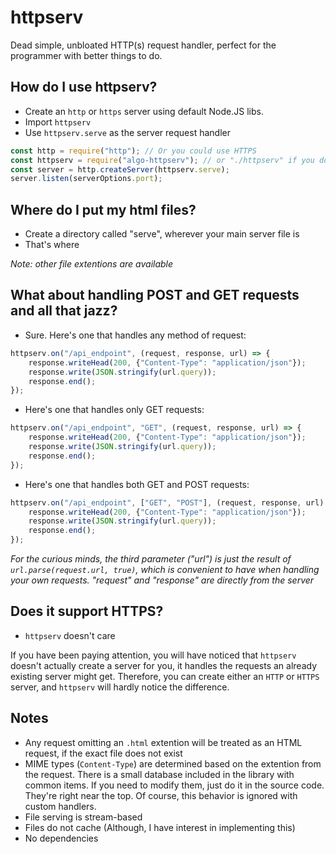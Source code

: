 # httpserv
Dead simple, unbloated HTTP(s) request handler, perfect for the programmer with better things to do.

## How do I use httpserv?

- Create an `http` or `https` server using default Node.JS libs.
- Import `httpserv`
- Use `httpserv.serve` as the server request handler

```js
const http = require("http"); // Or you could use HTTPS
const httpserv = require("algo-httpserv"); // or "./httpserv" if you downloaded the source
const server = http.createServer(httpserv.serve);
server.listen(serverOptions.port);
```

## Where do I put my html files?

- Create a directory called "serve", wherever your main server file is
- That's where

*Note: other file extentions are available*

## What about handling POST and GET requests and all that jazz?

- Sure. Here's one that handles any method of request:

```js
httpserv.on("/api_endpoint", (request, response, url) => {
    response.writeHead(200, {"Content-Type": "application/json"});
    response.write(JSON.stringify(url.query));
    response.end();
});
```

- Here's one that handles only GET requests:

```js
httpserv.on("/api_endpoint", "GET", (request, response, url) => {
    response.writeHead(200, {"Content-Type": "application/json"});
    response.write(JSON.stringify(url.query));
    response.end();
});
```

- Here's one that handles both GET and POST requests:

```js
httpserv.on("/api_endpoint", ["GET", "POST"], (request, response, url) => {
    response.writeHead(200, {"Content-Type": "application/json"});
    response.write(JSON.stringify(url.query));
    response.end();
});
```

*For the curious minds, the third parameter ("url") is just the result of `url.parse(request.url, true)`,
which is convenient to have when handling your own requests. "request" and "response" are directly
from the server*

## Does it support HTTPS?

- `httpserv` doesn't care

If you have been paying attention, you will have noticed that `httpserv` doesn't actually create
a server for you, it handles the requests an already existing server might get. Therefore, you
can create either an `HTTP` or `HTTPS` server, and `httpserv` will hardly notice the difference.

## Notes

- Any request omitting an `.html` extention will be treated as an HTML request, if the exact file does not exist
- MIME types (`Content-Type`) are determined based on the extention from the request. There is a small database
included in the library with common items. If you need to modify them, just do it in the source code.
They're right near the top. Of course, this behavior is ignored with custom handlers.
- File serving is stream-based
- Files do not cache (Although, I have interest in implementing this)
- No dependencies
